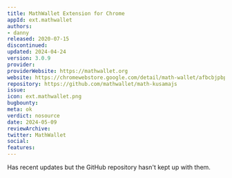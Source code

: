 ```yaml
---
title: MathWallet Extension for Chrome
appId: ext.mathwallet
authors:
- danny
released: 2020-07-15
discontinued: 
updated: 2024-04-24
version: 3.0.9
provider: 
providerWebsite: https://mathwallet.org
website: https://chromewebstore.google.com/detail/math-wallet/afbcbjpbpfadlkmhmclhkeeodmamcflc
repository: https://github.com/mathwallet/math-kusamajs
issue: 
icon: ext.mathwallet.png
bugbounty: 
meta: ok
verdict: nosource
date: 2024-05-09
reviewArchive:
twitter: MathWallet
social:
features:
---
```


Has recent updates but the GitHub repository hasn't kept up with them.